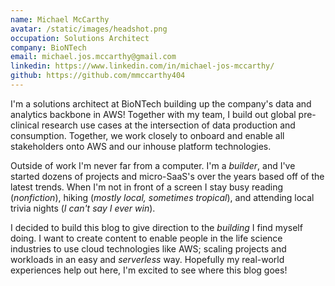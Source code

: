 ```yaml
---
name: Michael McCarthy
avatar: /static/images/headshot.png
occupation: Solutions Architect
company: BioNTech
email: michael.jos.mccarthy@gmail.com
linkedin: https://www.linkedin.com/in/michael-jos-mccarthy/
github: https://github.com/mmccarthy404
---
```


I'm a solutions architect at BioNTech building up the company's data and analytics backbone in AWS! Together with my team, I build out global pre-clinical research use cases at the intersection of data production and consumption. Together, we work closely to onboard and enable all stakeholders onto AWS and our inhouse platform technologies. 

Outside of work I'm never far from a computer. I'm a *builder*, and I've started dozens of projects and micro-SaaS's over the years based off of the latest trends. When I'm not in front of a screen I stay busy reading (*nonfiction*), hiking (*mostly local, sometimes tropical*), and attending local trivia nights (*I can't say I ever win*).

I decided to build this blog to give direction to the *building* I find myself doing. I want to create content to enable people in the life science industries to use cloud technologies like AWS; scaling projects and workloads in an easy and *serverless* way. Hopefully my real-world experiences help out here, I'm excited to see where this blog goes!
